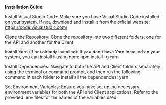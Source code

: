 **Installation Guide:**

Install Visual Studio Code:
Make sure you have Visual Studio Code installed on your system. If not, download and install it from the official website: https://code.visualstudio.com/

Clone the Repository:
Clone the repository into two different folders, one for the API and another for the Client.

Install Yarn (if not already installed):
If you don't have Yarn installed on your system, you can install it using npm: npm install -g yarn

Install Dependencies:
Navigate to both the API and Client folders separately using the terminal or command prompt, and then run the following command in each folder to install all the dependencies: yarn

Set Environment Variables:
Ensure you have set up the necessary environment variables for both the API and Client applications. Refer to the provided .env files for the names of the variables used.
